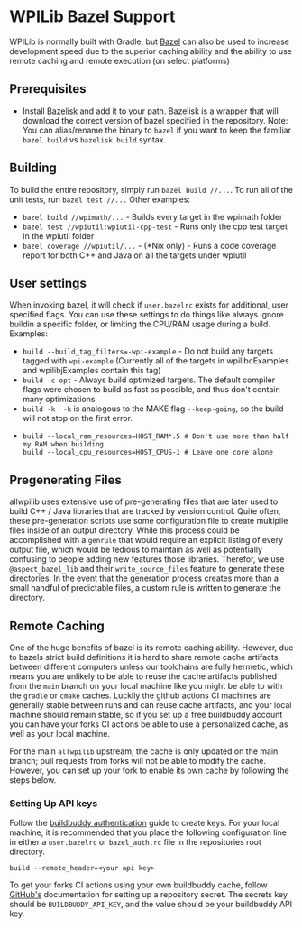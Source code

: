 # WPILib Bazel Support

WPILib is normally built with Gradle, but [Bazel](https://www.bazel.build/) can also be used to increase development speed due to the superior caching ability and the ability to use remote caching and remote execution (on select platforms)


## Prerequisites
- Install [Bazelisk](https://github.com/bazelbuild/bazelisk/releases) and add it to your path. Bazelisk is a wrapper that will download the correct version of bazel specified in the repository. Note: You can alias/rename the binary to `bazel` if you want to keep the familiar `bazel build` vs `bazelisk build` syntax.

## Building
To build the entire repository, simply run `bazel build //...`. To run all of the unit tests, run `bazel test //...`
Other examples:
- `bazel build //wpimath/...` - Builds every target in the wpimath folder
- `bazel test //wpiutil:wpiutil-cpp-test` - Runs only the cpp test target in the wpiutil folder
- `bazel coverage //wpiutil/...` - (*Nix only) - Runs a code coverage report for both C++ and Java on all the targets under wpiutil

## User settings
When invoking bazel, it will check if `user.bazelrc` exists for additional, user specified flags. You can use these settings to do things like always ignore buildin a specific folder, or limiting the CPU/RAM usage during a build.
Examples:
- `build --build_tag_filters=-wpi-example` - Do not build any targets tagged with `wpi-example` (Currently all of the targets in wpilibcExamples and wpilibjExamples contain this tag)
- `build -c opt` - Always build optimized targets. The default compiler flags were chosen to build as fast as possible, and thus don't contain many optimizations
- `build -k` - `-k` is analogous to the MAKE flag `--keep-going`, so the build will not stop on the first error.
- ```
  build --local_ram_resources=HOST_RAM*.5 # Don't use more than half my RAM when building
  build --local_cpu_resources=HOST_CPUS-1 # Leave one core alone
  ```

## Pregenerating Files
allwpilib uses extensive use of pre-generating files that are later used to build C++ / Java libraries that are tracked by version control. Quite often,
these pre-generation scripts use some configuration file to create multipile files inside of an output directory. While this process could be accomplished
with a `genrule` that would require an explicit listing of every output file, which would be tedious to maintain as well as potentially confusing to people
adding new features those libraries. Therefor, we use `@aspect_bazel_lib` and their `write_source_files` feature to generate these directories. In the event that the generation process creates more than a small handful of predictable files, a custom rule is written to generate the directory.

## Remote Caching
One of the huge benefits of bazel is its remote caching ability. However, due to bazels strict build definitions it is hard to share remote cache artifacts between different computers unless our toolchains are fully hermetic, which means you are unlikely to be able to reuse the cache artifacts published from the `main` branch on your local machine like you might be able to with the `gradle` or `cmake` caches. Luckily the github actions CI machines are generally stable between runs and can reuse cache artifacts, and your local machine should remain stable, so if you set up a free buildbuddy account you can have your forks CI actions be able to use a personalized cache, as well as your local machine.

For the main `allwpilib` upstream, the cache is only updated on the main branch; pull requests from forks will not be able to modify the cache. However, you can set up your fork to enable its own cache by following the steps below.

### Setting Up API keys
Follow the [buildbuddy authentication](https://www.buildbuddy.io/docs/guide-auth) guide to create keys. For your local machine, it is recommended that you place the following configuration line in either a `user.bazelrc` or `bazel_auth.rc` file in the repositories root directory.

```
build --remote_header=<your api key>
```

To get your forks CI actions using your own buildbuddy cache, follow [GitHub's](https://docs.github.com/en/actions/how-tos/security-for-github-actions/security-guides/using-secrets-in-github-actions) documentation for setting up a repository secret. The secrets key should be `BUILDBUDDY_API_KEY`, and the value should be your buildbuddy API key.
